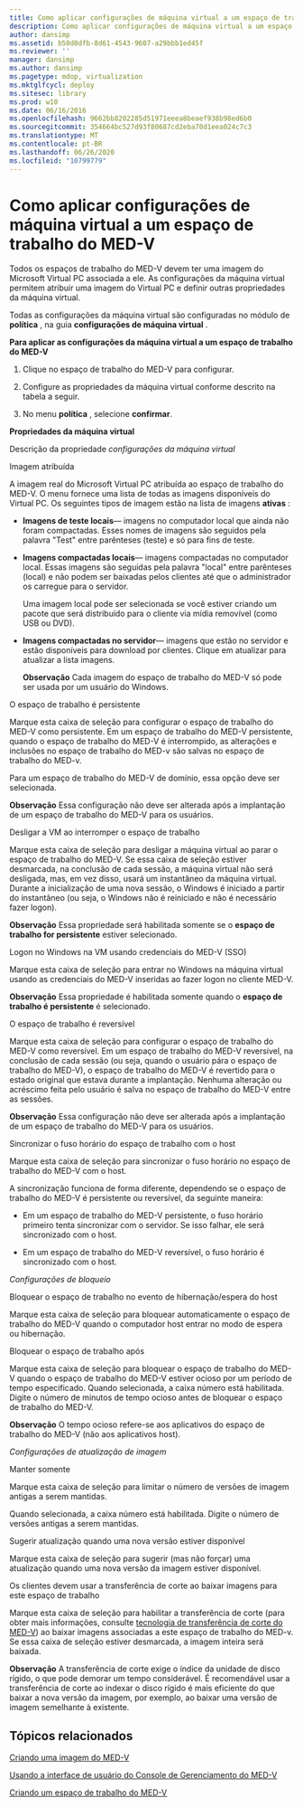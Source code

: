 ```yaml
---
title: Como aplicar configurações de máquina virtual a um espaço de trabalho do MED-V
description: Como aplicar configurações de máquina virtual a um espaço de trabalho do MED-V
author: dansimp
ms.assetid: b50d0dfb-8d61-4543-9607-a29bbb1ed45f
ms.reviewer: ''
manager: dansimp
ms.author: dansimp
ms.pagetype: mdop, virtualization
ms.mktglfcycl: deploy
ms.sitesec: library
ms.prod: w10
ms.date: 06/16/2016
ms.openlocfilehash: 9662bb8202285d51971eeea8beaef938b98ed6b0
ms.sourcegitcommit: 354664bc527d93f80687cd2eba70d1eea024c7c3
ms.translationtype: MT
ms.contentlocale: pt-BR
ms.lasthandoff: 06/26/2020
ms.locfileid: "10799779"
---
```

# Como aplicar configurações de máquina virtual a um espaço de trabalho do MED-V


Todos os espaços de trabalho do MED-V devem ter uma imagem do Microsoft Virtual PC associada a ele. As configurações da máquina virtual permitem atribuir uma imagem do Virtual PC e definir outras propriedades da máquina virtual.

Todas as configurações da máquina virtual são configuradas no módulo de **política** , na guia **configurações de máquina virtual** .

**Para aplicar as configurações da máquina virtual a um espaço de trabalho do MED-V**

1.  Clique no espaço de trabalho do MED-V para configurar.

2.  Configure as propriedades da máquina virtual conforme descrito na tabela a seguir.

3.  No menu **política** , selecione **confirmar**.

**Propriedades da máquina virtual**

Descrição da propriedade *configurações da máquina virtual*

Imagem atribuída

A imagem real do Microsoft Virtual PC atribuída ao espaço de trabalho do MED-V. O menu fornece uma lista de todas as imagens disponíveis do Virtual PC. Os seguintes tipos de imagem estão na lista de imagens **ativas** :

-   **Imagens de teste locais**— imagens no computador local que ainda não foram compactadas. Esses nomes de imagens são seguidos pela palavra "Test" entre parênteses (teste) e só para fins de teste.

-   **Imagens compactadas locais**— imagens compactadas no computador local. Essas imagens são seguidas pela palavra "local" entre parênteses (local) e não podem ser baixadas pelos clientes até que o administrador os carregue para o servidor.

    Uma imagem local pode ser selecionada se você estiver criando um pacote que será distribuído para o cliente via mídia removível (como USB ou DVD).

-   **Imagens compactadas no servidor**— imagens que estão no servidor e estão disponíveis para download por clientes. Clique em atualizar para atualizar a lista imagens.

    **Observação**  Cada imagem do espaço de trabalho do MED-V só pode ser usada por um usuário do Windows.

     

O espaço de trabalho é persistente

Marque esta caixa de seleção para configurar o espaço de trabalho do MED-V como persistente. Em um espaço de trabalho do MED-V persistente, quando o espaço de trabalho do MED-V é interrompido, as alterações e inclusões no espaço de trabalho do MED-v são salvas no espaço de trabalho do MED-v.

Para um espaço de trabalho do MED-V de domínio, essa opção deve ser selecionada.

**Observação**  Essa configuração não deve ser alterada após a implantação de um espaço de trabalho do MED-V para os usuários.

 

Desligar a VM ao interromper o espaço de trabalho

Marque esta caixa de seleção para desligar a máquina virtual ao parar o espaço de trabalho do MED-V. Se essa caixa de seleção estiver desmarcada, na conclusão de cada sessão, a máquina virtual não será desligada, mas, em vez disso, usará um instantâneo da máquina virtual. Durante a inicialização de uma nova sessão, o Windows é iniciado a partir do instantâneo (ou seja, o Windows não é reiniciado e não é necessário fazer logon).

**Observação**  Essa propriedade será habilitada somente se o **espaço de trabalho for persistente** estiver selecionado.

 

Logon no Windows na VM usando credenciais do MED-V (SSO)

Marque esta caixa de seleção para entrar no Windows na máquina virtual usando as credenciais do MED-V inseridas ao fazer logon no cliente MED-V.

**Observação**  Essa propriedade é habilitada somente quando o **espaço de trabalho é persistente** é selecionado.

 

O espaço de trabalho é reversível

Marque esta caixa de seleção para configurar o espaço de trabalho do MED-V como reversível. Em um espaço de trabalho do MED-V reversível, na conclusão de cada sessão (ou seja, quando o usuário pára o espaço de trabalho do MED-V), o espaço de trabalho do MED-V é revertido para o estado original que estava durante a implantação. Nenhuma alteração ou acréscimo feita pelo usuário é salva no espaço de trabalho do MED-V entre as sessões.

**Observação**  Essa configuração não deve ser alterada após a implantação de um espaço de trabalho do MED-V para os usuários.

 

Sincronizar o fuso horário do espaço de trabalho com o host

Marque esta caixa de seleção para sincronizar o fuso horário no espaço de trabalho do MED-V com o host.

A sincronização funciona de forma diferente, dependendo se o espaço de trabalho do MED-V é persistente ou reversível, da seguinte maneira:

-   Em um espaço de trabalho do MED-V persistente, o fuso horário primeiro tenta sincronizar com o servidor. Se isso falhar, ele será sincronizado com o host.

-   Em um espaço de trabalho do MED-V reversível, o fuso horário é sincronizado com o host.

*Configurações de bloqueio*

Bloquear o espaço de trabalho no evento de hibernação/espera do host

Marque esta caixa de seleção para bloquear automaticamente o espaço de trabalho do MED-V quando o computador host entrar no modo de espera ou hibernação.

Bloquear o espaço de trabalho após

Marque esta caixa de seleção para bloquear o espaço de trabalho do MED-V quando o espaço de trabalho do MED-V estiver ocioso por um período de tempo especificado. Quando selecionada, a caixa número está habilitada. Digite o número de minutos de tempo ocioso antes de bloquear o espaço de trabalho do MED-V.

**Observação**  O tempo ocioso refere-se aos aplicativos do espaço de trabalho do MED-V (não aos aplicativos host).

 

*Configurações de atualização de imagem*

Manter somente

Marque esta caixa de seleção para limitar o número de versões de imagem antigas a serem mantidas.

Quando selecionada, a caixa número está habilitada. Digite o número de versões antigas a serem mantidas.

Sugerir atualização quando uma nova versão estiver disponível

Marque esta caixa de seleção para sugerir (mas não forçar) uma atualização quando uma nova versão da imagem estiver disponível.

Os clientes devem usar a transferência de corte ao baixar imagens para este espaço de trabalho

Marque esta caixa de seleção para habilitar a transferência de corte (para obter mais informações, consulte [tecnologia de transferência de corte do MED-V](med-v-trim-transfer-technology-medvv2.md)) ao baixar imagens associadas a este espaço de trabalho do MED-v. Se essa caixa de seleção estiver desmarcada, a imagem inteira será baixada.

**Observação**  A transferência de corte exige o índice da unidade de disco rígido, o que pode demorar um tempo considerável. É recomendável usar a transferência de corte ao indexar o disco rígido é mais eficiente do que baixar a nova versão da imagem, por exemplo, ao baixar uma versão de imagem semelhante à existente.

 

 

## Tópicos relacionados


[Criando uma imagem do MED-V](creating-a-med-v-image.md)

[Usando a interface de usuário do Console de Gerenciamento do MED-V](using-the-med-v-management-console-user-interface.md)

[Criando um espaço de trabalho do MED-V](creating-a-med-v-workspacemedv-10-sp1.md)

 

 





